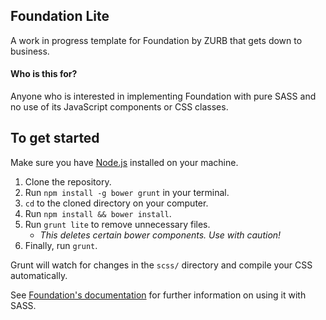 ## Foundation Lite

A work in progress template for Foundation by ZURB that gets down to business.

#### Who is this for?

Anyone who is interested in implementing Foundation with pure SASS and no use of its JavaScript components or CSS classes.

## To get started

Make sure you have [Node.js](http://nodejs.org) installed on your machine.

1. Clone the repository.
2. Run `npm install -g bower grunt` in your terminal.
3. `cd` to the cloned directory on your computer.
4. Run `npm install && bower install`.
5. Run `grunt lite` to remove unnecessary files.
   - _This deletes certain bower components. Use with caution!_
6. Finally, run `grunt`.

Grunt will watch for changes in the `scss/` directory and compile your CSS automatically.

See [Foundation's documentation](http://foundation.zurb.com/docs/) for further information on using it with SASS.
